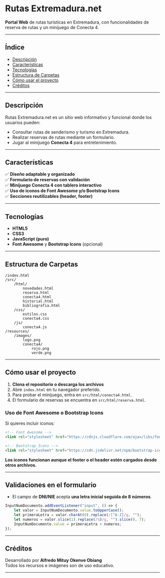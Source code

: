 # Rutas Extremadura.net

**Portal Web** de rutas turísticas en Extremadura, con funcionalidades de reserva de rutas y un minijuego de Conecta 4.

---

## Índice
- [Descripción](#descripción)
- [Características](#características)
- [Tecnologías](#tecnologías)
- [Estructura de Carpetas](#estructura-de-carpetas)
- [Cómo usar el proyecto](#cómo-usar-el-proyecto)
- [Créditos](#créditos)

---

## Descripción

Rutas Extremadura.net es un sitio web informativo y funcional donde los usuarios pueden:
- Consultar rutas de senderismo y turismo en Extremadura.
- Realizar reservas de rutas mediante un formulario.
- Jugar al minijuego **Conecta 4** para entretenimiento.
  
---

## Características
✅ **Diseño adaptable y organizado**  
✅ **Formulario de reservas con validación**  
✅ **Minijuego Conecta 4 con tablero interactivo**  
✅ **Uso de iconos de Font Awesome y/o Bootstrap Icons**  
✅ **Secciones reutilizables (header, footer)**

---

## Tecnologías

- **HTML5**  
- **CSS3**  
- **JavaScript (puro)**  
- **Font Awesome** y **Bootstrap Icons** (opcional)  

---

## Estructura de Carpetas
```
/index.html
/src/
    /html/
        novedades.html
        reserva.html
        conecta4.html
        historial.html
        bibliografia.html
    /css/
        estilos.css
        conecta4.css
    /js/
        conecta4.js
/resources/
    /images/
        logo.png
        conecta4/
            rojo.png
            verde.png
```

---

## Cómo usar el proyecto

1. **Clona el repositorio o descarga los archivos**  
2. Abre `index.html` en tu navegador preferido.  
3. Para probar el minijuego, entra en `src/html/conecta4.html`.  
4. El formulario de reservas se encuentra en `src/html/reserva.html`.

### Uso de Font Awesome o Bootstrap Icons
Si quieres incluir iconos:
```html
<!-- Font Awesome -->
<link rel="stylesheet" href="https://cdnjs.cloudflare.com/ajax/libs/font-awesome/6.5.1/css/all.min.css">

<!-- Bootstrap Icons -->
<link rel="stylesheet" href="https://cdn.jsdelivr.net/npm/bootstrap-icons@1.11.1/font/bootstrap-icons.css">
``` 
**Los iconos funcionan aunque el footer o el header estén cargados desde otros archivos.**

---

## Validaciones en el formulario
- El campo de **DNI/NIE** acepta **una letra inicial seguida de 8 números**.
```javascript
InputNumDocumento.addEventListener("input", () => {
    let valor = InputNumDocumento.value.toUpperCase();
    let primeraLetra = valor.charAt(0).replace(/[^A-Z]/g, "");
    let numeros = valor.slice(1).replace(/\D/g, "").slice(0, 7);
    InputNumDocumento.value = primeraLetra + numeros;
});
```

---

## Créditos
Desarrollado por **Alfredo Mituy Okenve Obiang**  
Todos los recursos e imágenes son de uso educativo.

---

